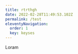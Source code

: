 ```yaml
---
title: rtrthgh
date: 2022-02-28T11:49:53.102Z
permalink: /test
eleventyNavigation:
  order: 1
  key: keyses
---
```

Loram